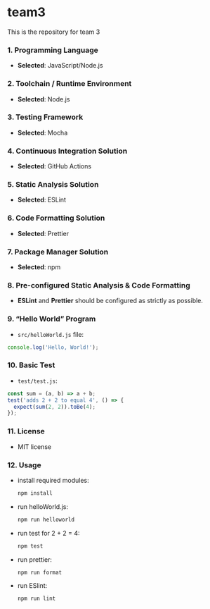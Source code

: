 # team3
This is the repository for team 3
### 1. Programming Language
- **Selected**: JavaScript/Node.js

### 2. Toolchain / Runtime Environment
- **Selected**: Node.js

### 3. Testing Framework
- **Selected**: Mocha

### 4. Continuous Integration Solution
- **Selected**: GitHub Actions

### 5. Static Analysis Solution
- **Selected**: ESLint

### 6. Code Formatting Solution
- **Selected**: Prettier

### 7. Package Manager Solution
- **Selected**: npm

### 8. Pre-configured Static Analysis & Code Formatting
- **ESLint** and **Prettier** should be configured as strictly as possible.

### 9. “Hello World” Program
- `src/helloWorld.js` file:
```javascript
console.log('Hello, World!');
```

### 10. Basic Test
- `test/test.js`:
```javascript
const sum = (a, b) => a + b;
test('adds 2 + 2 to equal 4', () => {
  expect(sum(2, 2)).toBe(4);
});
```

### 11. License
- MIT license

### 12. Usage
- install required modules:
  ```sh
  npm install
  ```
- run helloWorld.js:
  ```sh
  npm run helloworld
  ```
- run test for 2 + 2 = 4:
  ```sh
  npm test
  ```
- run prettier:
  ```sh
  npm run format
  ```
- run ESlint:
  ```sh
  npm run lint
  ```
